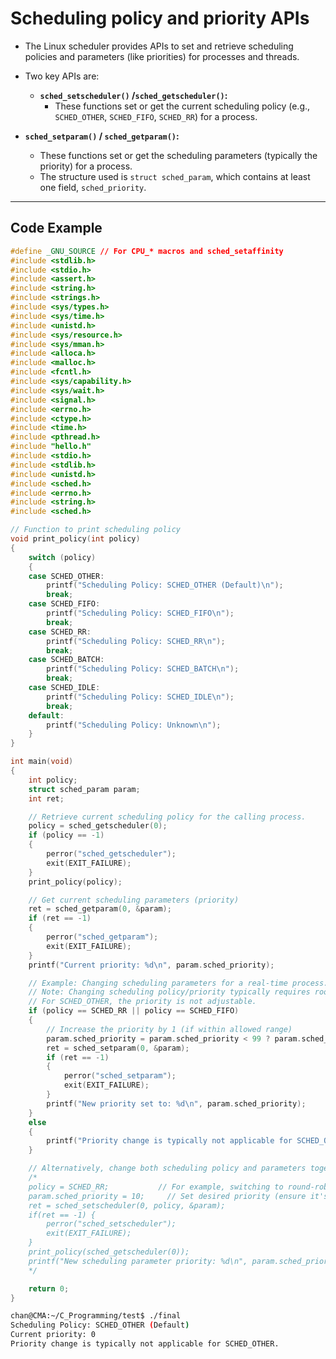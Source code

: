# Scheduling policy and priority APIs

- The Linux scheduler provides APIs to set and retrieve scheduling policies and parameters (like priorities) for processes and threads. 
- Two key APIs are:
  - **`sched_setscheduler()` /`sched_getscheduler()`:**
    - These functions set or get the current scheduling policy (e.g., `SCHED_OTHER`, `SCHED_FIFO`, `SCHED_RR`)  for a process. 

- **`sched_setparam()` / `sched_getparam()`:**
  - These functions set or get the scheduling parameters (typically the priority) for a process. 
  - The structure used is `struct sched_param`, which contains at least one field, `sched_priority`.

---

## Code Example

```c
#define _GNU_SOURCE // For CPU_* macros and sched_setaffinity
#include <stdlib.h>
#include <stdio.h>
#include <assert.h>
#include <string.h>
#include <strings.h>
#include <sys/types.h>
#include <sys/time.h>
#include <unistd.h>
#include <sys/resource.h>
#include <sys/mman.h>
#include <alloca.h>
#include <malloc.h>
#include <fcntl.h>
#include <sys/capability.h>
#include <sys/wait.h>
#include <signal.h>
#include <errno.h>
#include <ctype.h>
#include <time.h>
#include <pthread.h>
#include "hello.h"
#include <stdio.h>
#include <stdlib.h>
#include <unistd.h>
#include <sched.h>
#include <errno.h>
#include <string.h>
#include <sched.h>

// Function to print scheduling policy
void print_policy(int policy)
{
    switch (policy)
    {
    case SCHED_OTHER:
        printf("Scheduling Policy: SCHED_OTHER (Default)\n");
        break;
    case SCHED_FIFO:
        printf("Scheduling Policy: SCHED_FIFO\n");
        break;
    case SCHED_RR:
        printf("Scheduling Policy: SCHED_RR\n");
        break;
    case SCHED_BATCH:
        printf("Scheduling Policy: SCHED_BATCH\n");
        break;
    case SCHED_IDLE:
        printf("Scheduling Policy: SCHED_IDLE\n");
        break;
    default:
        printf("Scheduling Policy: Unknown\n");
    }
}

int main(void)
{
    int policy;
    struct sched_param param;
    int ret;

    // Retrieve current scheduling policy for the calling process.
    policy = sched_getscheduler(0);
    if (policy == -1)
    {
        perror("sched_getscheduler");
        exit(EXIT_FAILURE);
    }
    print_policy(policy);

    // Get current scheduling parameters (priority)
    ret = sched_getparam(0, &param);
    if (ret == -1)
    {
        perror("sched_getparam");
        exit(EXIT_FAILURE);
    }
    printf("Current priority: %d\n", param.sched_priority);

    // Example: Changing scheduling parameters for a real-time process.
    // Note: Changing scheduling policy/priority typically requires root privileges.
    // For SCHED_OTHER, the priority is not adjustable.
    if (policy == SCHED_RR || policy == SCHED_FIFO)
    {
        // Increase the priority by 1 (if within allowed range)
        param.sched_priority = param.sched_priority < 99 ? param.sched_priority + 1 : param.sched_priority;
        ret = sched_setparam(0, &param);
        if (ret == -1)
        {
            perror("sched_setparam");
            exit(EXIT_FAILURE);
        }
        printf("New priority set to: %d\n", param.sched_priority);
    }
    else
    {
        printf("Priority change is typically not applicable for SCHED_OTHER.\n");
    }

    // Alternatively, change both scheduling policy and parameters together:
    /*
    policy = SCHED_RR;           // For example, switching to round-robin real-time policy
    param.sched_priority = 10;     // Set desired priority (ensure it's within the allowed range)
    ret = sched_setscheduler(0, policy, &param);
    if(ret == -1) {
        perror("sched_setscheduler");
        exit(EXIT_FAILURE);
    }
    print_policy(sched_getscheduler(0));
    printf("New scheduling parameter priority: %d\n", param.sched_priority);
    */

    return 0;
}
```

```sh
chan@CMA:~/C_Programming/test$ ./final
Scheduling Policy: SCHED_OTHER (Default)
Current priority: 0
Priority change is typically not applicable for SCHED_OTHER.
```

